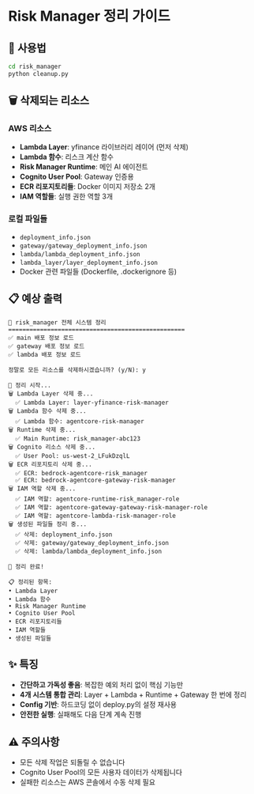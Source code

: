 # Risk Manager 정리 가이드

## 🚀 사용법

```bash
cd risk_manager
python cleanup.py
```

## 🗑️ 삭제되는 리소스

### AWS 리소스
- **Lambda Layer**: yfinance 라이브러리 레이어 (먼저 삭제)
- **Lambda 함수**: 리스크 계산 함수
- **Risk Manager Runtime**: 메인 AI 에이전트
- **Cognito User Pool**: Gateway 인증용
- **ECR 리포지토리들**: Docker 이미지 저장소 2개
- **IAM 역할들**: 실행 권한 역할 3개

### 로컬 파일들
- `deployment_info.json`
- `gateway/gateway_deployment_info.json`
- `lambda/lambda_deployment_info.json`
- `lambda_layer/layer_deployment_info.json`
- Docker 관련 파일들 (Dockerfile, .dockerignore 등)

## 📋 예상 출력

```
🧹 risk_manager 전체 시스템 정리
==================================================
✅ main 배포 정보 로드
✅ gateway 배포 정보 로드
✅ lambda 배포 정보 로드

정말로 모든 리소스를 삭제하시겠습니까? (y/N): y

🚀 정리 시작...
🗑️ Lambda Layer 삭제 중...
  ✅ Lambda Layer: layer-yfinance-risk-manager
🗑️ Lambda 함수 삭제 중...
  ✅ Lambda 함수: agentcore-risk-manager
🗑️ Runtime 삭제 중...
  ✅ Main Runtime: risk_manager-abc123
🗑️ Cognito 리소스 삭제 중...
  ✅ User Pool: us-west-2_LFukDzqlL
🗑️ ECR 리포지토리 삭제 중...
  ✅ ECR: bedrock-agentcore-risk_manager
  ✅ ECR: bedrock-agentcore-gateway-risk-manager
🗑️ IAM 역할 삭제 중...
  ✅ IAM 역할: agentcore-runtime-risk_manager-role
  ✅ IAM 역할: agentcore-gateway-gateway-risk-manager-role
  ✅ IAM 역할: agentcore-lambda-risk-manager-role
🗑️ 생성된 파일들 정리 중...
  ✅ 삭제: deployment_info.json
  ✅ 삭제: gateway/gateway_deployment_info.json
  ✅ 삭제: lambda/lambda_deployment_info.json

🎉 정리 완료!

📋 정리된 항목:
• Lambda Layer
• Lambda 함수
• Risk Manager Runtime
• Cognito User Pool
• ECR 리포지토리들
• IAM 역할들
• 생성된 파일들
```

## ✨ 특징

- **간단하고 가독성 좋음**: 복잡한 예외 처리 없이 핵심 기능만
- **4개 시스템 통합 관리**: Layer + Lambda + Runtime + Gateway 한 번에 정리
- **Config 기반**: 하드코딩 없이 deploy.py의 설정 재사용
- **안전한 실행**: 실패해도 다음 단계 계속 진행

## ⚠️ 주의사항

- 모든 삭제 작업은 되돌릴 수 없습니다
- Cognito User Pool의 모든 사용자 데이터가 삭제됩니다
- 실패한 리소스는 AWS 콘솔에서 수동 삭제 필요